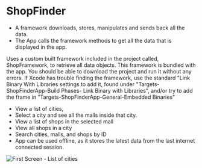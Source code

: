 # ShopFinder
- A framework downloads, stores, manipulates and sends back all the data.
- The App calls the framework methods to get all the data that is displayed in the app.

Uses a custom built framework included in the project called, ShopFramework, to retrieve all data objects. This framework is bundled with the app. You should be able to download the project and run it without any errors. If Xcode has trouble finding the framework, use the standard "Link Binary With Libraries settings to add it, found under "Targets-ShopFinderApp-Build Phases- Link Binary with Libraries", and/or try to add the frame in "Targets-ShopFinderApp-General-Embedded Binaries"

- View a list of cities, 
- Select a city and see all the malls inside that city.
- View a list of shops in the selected mall
- View all shops in a city
- Search cities, malls, and shops by ID
- App can be used offline, as it stores the latest data from the last internet connected session.

![First Screen - List of cities]()


